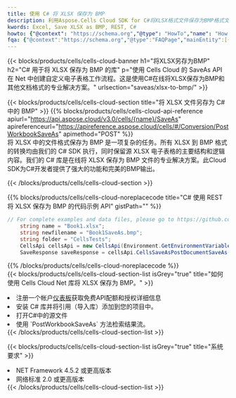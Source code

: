 ```yaml
---
title: 使用 C# 将 XLSX 保存为 BMP
description: 利用Aspose.Cells Cloud SDK for C#将XLSX格式文件保存为BMP格式文件。
kwords: Excel, Save XLSX as BMP, REST, C#
howto: {"@context": "https://schema.org","@type": "HowTo","name": "How to save XLSX as BMP using the Cells Cloud Net library.","description": "How to save XLSX as BMP using the Cells Cloud Net library.","image": {"@type": "ImageObject"},"url": "/net/saveas/xlsx-to-bmp/","step": [{ "@type": "HowToStep","name": "How to save XLSX as BMP using the Cells Cloud Net library. step 1", "image": {"@type": "ImageObject",},"url": "/net/saveas/xlsx-to-bmp/","text": "Register an account at <a href='https://dashboard.aspose.cloud/'>Dashboard</a> to get free API quota & authorization details",},{ "@type": "HowToStep","name": "How to save XLSX as BMP using the Cells Cloud Net library. step 1", "image": {"@type": "ImageObject",},"url": "/net/saveas/xlsx-to-bmp/","text": "Install C# library and add the reference (import the library) to your project.",},{ "@type": "HowToStep","name": "How to save XLSX as BMP using the Cells Cloud Net library. step 1", "image": {"@type": "ImageObject",},"url": "/net/saveas/xlsx-to-bmp/","text": "Open the source file in C#",},{ "@type": "HowToStep","name": "How to save XLSX as BMP using the Cells Cloud Net library. step 1", "image": {"@type": "ImageObject",},"url": "/net/saveas/xlsx-to-bmp/","text": "Use the `PostWorkbookSaveAs` method to retrieve the resulting stream.",}, ],"supply": {"@type": "HowToSupply","name": "document"},"tool": [{"@type": "HowToTool","name": "Visual Studio, Visual Studio Code, Rider"},{"@type": "HowToTool","name": "Aspose Cells"}],"totalTime": "PT6M"}
fqa: {"@context":"https://schema.org","@type":"FAQPage","mainEntity":[{"@type":"Question","name":"Why save file as other formats file in C# using REST API?","acceptedAnswer":{"@type":"Answer","text":"Documents are encoded in many ways, and some files may be incompatible with the software you use. To open and read such files, just save them as appropriate file formats.<br/><ol><li>Install .NET SDK and add the reference (import the library) to your project.</li><li>Open the source file in C# using REST API.</li><li>Call the PostWorkbookSaveAsRequest() method, passing an output filename with required extension.</li><li>Get the result of save as a separate file.</li></ol>"}},{"@type":"Question","name":"What file formats can I save as with your C# library?","acceptedAnswer":{"@type":"Answer","text":"We support a variety of file formats for conversion using .NET library, including XLSX, Excel, xls , PDF, CSV, HTML, Markdown, XML, PNG, JPG, TIFF, Json, TXT and many more."}},{"@type":"Question","name":"What is the maximum allowed file size for conversion using this .NET library?","acceptedAnswer":{"@type":"Answer","text":"There are no file size limits for format conversions using .NET library."}}]}
---
```

{{< blocks/products/cells/cells-cloud-banner h1="将XLSX另存为BMP" h2="C# 用于将 XLSX 保存为 BMP 的库" p="使用 Cells Cloud 的 SaveAs API 在 Net 中创建自定义电子表格工作流程。这是使用C#在线将XLSX保存为BMP和其他文档格式的专业解决方案。" urlsection="saveas/xlsx-to-bmp/" >}}

{{< blocks/products/cells/cells-cloud-section title="将 XLSX 文件另存为 C# 中的 BMP" >}}
{{% blocks/products/cells/cells-cloud-api-reference apiurl="https://api.aspose.cloud/v3.0/cells/{name}/SaveAs" apireferenceurl="https://apireference.aspose.cloud/cells/#/Conversion/PostWorkbookSaveAs" apimethod="POST" %}}
<br/>
将 XLSX 中的文件格式保存为 BMP 是一项复杂的任务。所有 XLSX 到 BMP 格式的转换均由我们的 C# SDK 执行，同时保留源 XLSX 电子表格的主要结构和逻辑内容。我们的 C# 库是在线将 XLSX 保存为 BMP 文件的专业解决方案。此Cloud SDK为C#开发者提供了强大的功能和完美的BMP输出。

{{< /blocks/products/cells/cells-cloud-section >}}

{{% blocks/products/cells/cells-cloud-noreplacecode title="C# 使用 REST 将 XLSX 保存为 BMP 的代码示例 API" gistPath="" %}}
  
```cs
// For complete examples and data files, please go to https://github.com/aspose-cells-cloud/aspose-cells-cloud-dotnet/
    string name = "Book1.xlsx";
    string newfilename = "Book1SaveAs.bmp";
    string folder = "CellsTests";
    CellsApi cellsApi = new CellsApi(Environment.GetEnvironmentVariable("ProductClientId"), Environment.GetEnvironmentVariable("ProductClientSecret"));
    SaveResponse saveResponse = cellsApi.CellsSaveAsPostDocumentSaveAs(name, null, newfilename, null,null,folder);
```
  
{{% /blocks/products/cells/cells-cloud-noreplacecode %}}
<br/>
{{< blocks/products/cells/cells-cloud-section-list isGrey="true" title="如何使用 Cells Cloud Net 库将 XLSX 保存为 BMP。" >}}
<li>注册一个帐户<a href="https://dashboard.aspose.cloud/">仪表板</a>获取免费API配额和授权详细信息</li>
<li>安装 C# 库并将引用（导入库）添加到您的项目中。</li>
<li>打开C#中的源文件</li>
<li>使用 `PostWorkbookSaveAs` 方法检索结果流。</li>
{{< /blocks/products/cells/cells-cloud-section-list >}}

{{< blocks/products/cells/cells-cloud-section-list isGrey="true" title="系统要求" >}}
<li>NET Framework 4.5.2 或更高版本</li>
<li>网络标准 2.0 或更高版本</li>
{{< /blocks/products/cells/cells-cloud-section-list >}}
